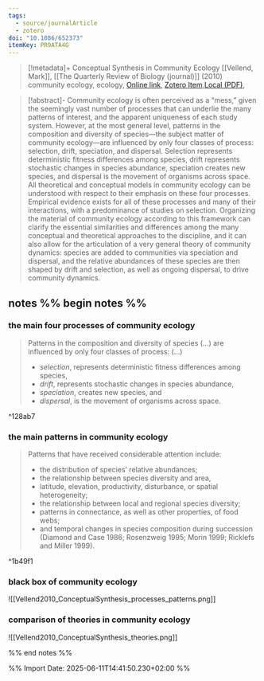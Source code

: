 ```yaml
---
tags:
  - source/journalArticle
  - zotero
doi: "10.1086/652373"
itemKey: PR9ATA4G
---
```

>[!metadata]+
> Conceptual Synthesis in Community Ecology
> [[Vellend, Mark]], 
> [[The Quarterly Review of Biology (journal)]] (2010)
> community ecology, ecology, 
> [Online link](https://www.journals.uchicago.edu/doi/10.1086/652373), [Zotero Item](zotero://select/library/items/PR9ATA4G),[Local (PDF)](file://C:/Users/aburg/Documents/references/zotero/storage/AT7T4B9L/Vellend2010_ConceptualSynthesis.pdf), 


>[!abstract]-
>Community ecology is often perceived as a “mess,” given the seemingly vast number of processes that can underlie the many patterns of interest, and the apparent uniqueness of each study system. However, at the most general level, patterns in the composition and diversity of species—the subject matter of community ecology—are influenced by only four classes of process: selection, drift, speciation, and dispersal. Selection represents deterministic fitness differences among species, drift represents stochastic changes in species abundance, speciation creates new species, and dispersal is the movement of organisms across space. All theoretical and conceptual models in community ecology can be understood with respect to their emphasis on these four processes. Empirical evidence exists for all of these processes and many of their interactions, with a predominance of studies on selection. Organizing the material of community ecology according to this framework can clarify the essential similarities and differences among the many conceptual and theoretical approaches to the discipline, and it can also allow for the articulation of a very general theory of community dynamics: species are added to communities via speciation and dispersal, and the relative abundances of these species are then shaped by drift and selection, as well as ongoing dispersal, to drive community dynamics.

## notes %% begin notes %%
### the main four processes of community ecology
>Patterns in the composition and diversity of species (...) are influenced by only four classes of process: (...) 
> - *selection*, represents deterministic fitness differences among species, 
> - *drift*, represents stochastic changes in species abundance,
> - *speciation*, creates new species, and 
> - *dispersal*, is the movement of organisms across space.

^128ab7
### the main patterns in community ecology
>Patterns that have received considerable attention include:
> - the distribution of species’ relative abundances;
> - the relationship between species diversity and area,
> - latitude, elevation, productivity, disturbance, or spatial heterogeneity;
> - the relationship between local and regional species diversity;
> - patterns in connectance, as well as other properties, of food webs;
> - and temporal changes in species composition during succession
>(Diamond and Case 1986; Rosenzweig 1995; Morin 1999; Ricklefs and Miller 1999).

^1b49f1
### black box of community ecology
![[Vellend2010_ConceptualSynthesis_processes_patterns.png]]
### comparison of theories in community ecology
![[Vellend2010_ConceptualSynthesis_theories.png]]

%% end notes %%

%% Import Date: 2025-06-11T14:41:50.230+02:00 %%
